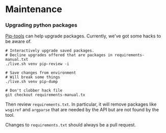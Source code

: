 # Maintenance

### Upgrading python packages

[Pip-tools](https://github.com/nvie/pip-tools) can help upgrade packages.
Currently, we've got some hacks to be aware of.


```
# Interactively upgrade saved packages.
# Decline upgrades offered that are packages in requirements-manual.txt
./live.sh venv pip-review -i

# Save changes from environment
# Will break some things
./live.sh venv pip-dump

# Don't clobber hack file
git checkout requirements-manual.tx
```

Then review `requirements.txt`. In particular, it will remove packages like `wsgiref` and `argparse` that are needed by the API but are not found by the tool.

Changes to `requirements.txt` should always be a pull request.
